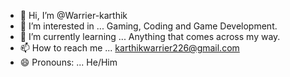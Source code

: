 - 👋 Hi, I’m @Warrier-karthik
- 👀 I’m interested in ... Gaming, Coding and Game Development.
- 🌱 I’m currently learning ... Anything that comes across my way.
- 📫 How to reach me ... karthikwarrier226@gmail.com
- 😄 Pronouns: ... He/Him


<!---
Warrier-karthik/Warrier-karthik is a ✨ special ✨ repository because its `README.md` (this file) appears on your GitHub profile.
You can click the Preview link to take a look at your changes.
--->
